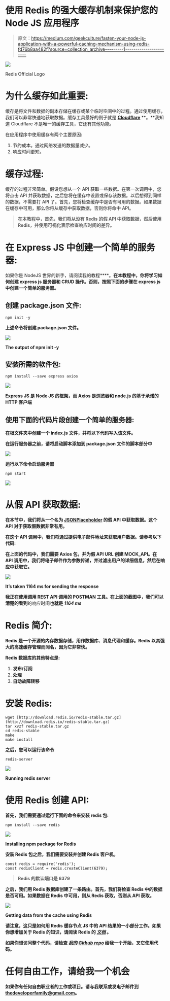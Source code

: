 # 使用 Redis 的强大缓存机制来保护您的 Node JS 应用程序

> 原文：<https://medium.com/geekculture/fasten-your-node-js-application-with-a-powerful-caching-mechanism-using-redis-fd76b8aa482f?source=collection_archive---------1----------------------->

![](img/9c83f64517566ce7a6d268208af80b48.png)

Redis Official Logo

# 为什么缓存如此重要:

缓存是将文件和数据的副本存储在缓存或某个临时空间中的过程。通过使用缓存，我们可以非常快速地获取数据。缓存工具最好的例子就是 [**Cloudflare**](https://www.cloudflare.com/learning/cdn/what-is-caching/) **。**我知道 Cloudflare 不是唯一的缓存工具，它还有其他功能。

在应用程序中使用缓存有两个主要原因:

1.  节约成本。通过网络发送的数据量减少。
2.  响应时间更短。

# 缓存过程:

缓存的过程非常简单。假设您想从一个 API 获取一些数据。在第一次调用中，您将点击 API 并获取数据，之后您将在缓存中设置或保存该数据。以后想得到同样的数据，不需要打 API 了。首先，您将检查缓存中是否有可用的数据。如果数据在缓存中可用，那么你将从缓存中获取数据，否则你将命中 API。

> **在本教程中，首先，我们将从没有 Redis 的假 API 中获取数据，然后使用 Redis，并使用可视化表示检查响应时间的差异。**

# 在 Express JS 中创建一个简单的服务器:

如果你是 NodeJS 世界的新手，请阅读我的教程[](https://vsvaibhav2016.medium.com/create-crud-application-in-express-js-9b88a5a94299)****。**在本教程中，你将学习如何创建 express js 服务器和 CRUD 操作。否则，按照下面的步骤在 express js 中创建一个简单的服务器。**

## **创建 package.json 文件:**

```
npm init -y
```

**上述命令将创建 package.json 文件。**

**![](img/607a2a6b86667fecc4f729b06c888b6a.png)**

**The output of **npm init -y****

## **安装所需的软件包:**

```
npm install --save express axios
```

**![](img/4edb82c732f732b131c5422953f9e2dc.png)**

****Express JS** 是 Node JS 的框架，而 **Axios** 是浏览器和 node.js 的基于承诺的 HTTP 客户端**

## **使用下面的代码片段创建一个简单的服务器:**

**在根文件夹中创建一个 index.js 文件，并将以下代码写入该文件。**

**在运行服务器之前，请将启动脚本添加到 **package.json** 文件的脚本部分中**

**![](img/6f7470c26499569fa89bc4b9646bb31e.png)**

**运行以下命令启动服务器**

```
npm start
```

**![](img/1409cdcdf00c4e9d7112f52befb51739.png)**

# **从假 API 获取数据:**

**在本节中，我们将从一个名为 [JSONPlaceholder](https://jsonplaceholder.typicode.com/users) 的假 API 中获取数据。这个 API 对于获取假数据非常有用。**

**在这个 API 调用中，我们将通过提供电子邮件地址来获取用户数据。请参考以下代码:**

**在上面的代码中，我们需要 Axios 包，并为假 API URL 创建 MOCK_API。在 API 调用中，我们将电子邮件作为参数传递，并过滤出用户的详细信息，然后在响应中获取它。**

**![](img/b197f88b82668d1e492c624db775e3f8.png)**

****It’s taken 1164 ms for sending the response****

**我正在使用调用 REST API 调用的 **POSTMAN** 工具。在上面的截图中，我们可以清楚的看到**的响应时间**也就是 ***1164 ms*****

# **Redis 简介:**

**Redis 是一个开源的内存数据存储，用作数据库、消息代理和缓存。Redis 以其强大的高速缓存管理而闻名，因为它非常快。**

**Redis 数据库的其他特点是:**

1.  **发布/订阅**
2.  **处理**
3.  **自动故障转移**

# **安装 Redis:**

```
wget [http://download.redis.io/redis-stable.tar.gz](http://download.redis.io/redis-stable.tar.gz)
tar xvzf redis-stable.tar.gz
cd redis-stable
make
make install
```

**之后，您可以运行该命令**

```
redis-server
```

**![](img/dcd1ac788609176366ddc739bd9e8b69.png)**

**Running redis server**

# **使用 Redis 创建 API:**

**首先，我们需要通过运行下面的命令来安装 **redis** 包:**

```
npm install --save redis
```

**![](img/098848535af515f26210a93eee2cc889.png)**

**Installing npm package for Redis**

**安装 Redis 包之后，我们需要安装并创建 Redis 客户机。**

```
const redis = require('redis');
const redisClient = redis.createClient(6379);
```

> **Redis 的默认端口是 6379**

**之后，我们用 Redis 数据库创建了一条路由。首先，我们将检查 Redis 中的数据是否可用。如果数据在 Redis 中可用，则从 Redis 获取，否则从 API 获取。**

**![](img/5f002efcb83f59255f297a8ff019d753.png)**

**Getting data from the cache using Redis**

**请注意，这只是如何用 Redis 缓存节点 JS 中的 API 结果的一小部分工作。如果你想增加关于 Redis 的知识，请阅读 Redis 的 [***文档***](https://redis.io/documentation) 。**

**如果你想访问整个代码，请检查 [***我的 Github repo***](https://github.com/imvsharma/redis-nodejs) 给我一个开始，叉它使用代码。**

# **任何自由工作，请给我一个机会**

**如果你有任何自由职业者的工作或项目。请与我联系或发电子邮件到 thedeveloperfamily@gmail.com。**